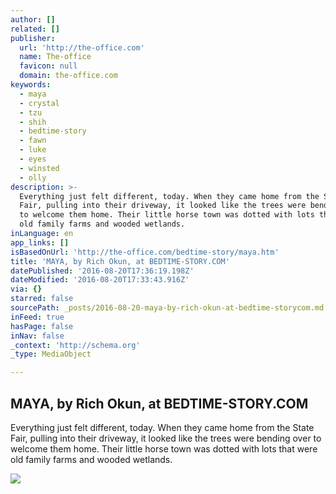 ```yaml
---
author: []
related: []
publisher:
  url: 'http://the-office.com'
  name: The-office
  favicon: null
  domain: the-office.com
keywords:
  - maya
  - crystal
  - tzu
  - shih
  - bedtime-story
  - fawn
  - luke
  - eyes
  - winsted
  - olly
description: >-
  Everything just felt different, today. When they came home from the State
  Fair, pulling into their driveway, it looked like the trees were bending over
  to welcome them home. Their little horse town was dotted with lots that were
  old family farms and wooded wetlands.
inLanguage: en
app_links: []
isBasedOnUrl: 'http://the-office.com/bedtime-story/maya.htm'
title: 'MAYA, by Rich Okun, at BEDTIME-STORY.COM'
datePublished: '2016-08-20T17:36:19.198Z'
dateModified: '2016-08-20T17:33:43.916Z'
via: {}
starred: false
sourcePath: _posts/2016-08-20-maya-by-rich-okun-at-bedtime-storycom.md
inFeed: true
hasPage: false
inNav: false
_context: 'http://schema.org'
_type: MediaObject

---
```

<article style=""><h1>MAYA, by Rich Okun, at BEDTIME-STORY.COM</h1><p>Everything just felt different, today. When they came home from the State Fair, pulling into their driveway, it looked like the trees were bending over to welcome them home. Their little horse town was dotted with lots that were old family farms and wooded wetlands.</p><img src="http://the-office.com/bedtime-story/maya-1.jpg" /></article>